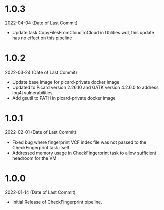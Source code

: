 
# 1.0.3
2022-04-04 (Date of Last Commit)

* Update task CopyFilesFromCloudToCloud in Utilities.wdl, this update has no effect on this pipeline
# 1.0.2
2022-03-24 (Date of Last Commit)

* Update base image for picard-private docker image
* Updated to Picard version 2.26.10 and GATK version 4.2.6.0 to address log4j vulnerabilities
* Add gsutil to PATH in picard-private docker image

# 1.0.1
2022-02-01 (Date of Last Commit)

* Fixed bug where fingerprint VCF index file was not passed to the CheckFingerprint task itself
* Addressed memory usage in CheckFingerprint task to allow sufficient headroom for the VM

# 1.0.0
2022-01-14 (Date of Last Commit)

* Initial Release of CheckFingerprint pipeline.
